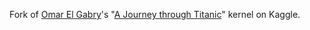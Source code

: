Fork of [Omar El Gabry](https://www.kaggle.com/omarelgabry)'s "[A Journey through Titanic](https://www.kaggle.com/omarelgabry/titanic/a-journey-through-titanic)" kernel on Kaggle.